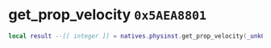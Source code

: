# get_prop_velocity `0x5AEA8801`

```lua
local result --[[ integer ]] = natives.physinst.get_prop_velocity(_unk0 --[[ integer ]], _unk1 --[[ integer ]])
```